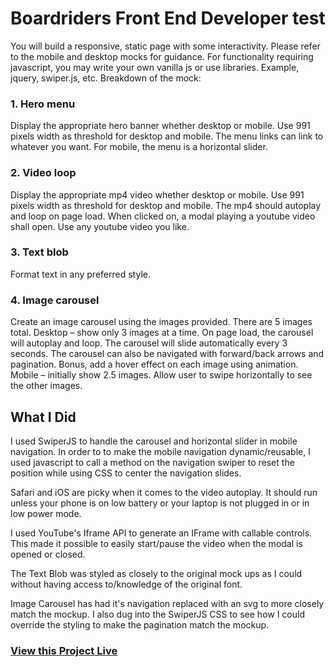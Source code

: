 # Boardriders Front End Developer test

You will build a responsive, static page with some interactivity. Please refer to the mobile and desktop mocks for guidance. For functionality requiring javascript, you may write your own vanilla js or use libraries. Example, jquery, swiper.js, etc.
Breakdown of the mock:

### 1. Hero menu

Display the appropriate hero banner whether desktop or mobile. Use 991 pixels width as threshold for desktop and mobile. The menu links can link to whatever you want. For mobile, the menu is a horizontal slider.

### 2. Video loop

Display the appropriate mp4 video whether desktop or mobile. Use 991 pixels width as threshold for desktop and mobile. The mp4 should autoplay and loop on page load. When clicked on, a modal playing a youtube video shall open. Use any youtube video you like.

### 3. Text blob

Format text in any preferred style.

### 4. Image carousel

Create an image carousel using the images provided. There are 5 images total.
Desktop – show only 3 images at a time. On page load, the carousel will autoplay and loop. The carousel will slide automatically every 3 seconds. The carousel can also be navigated with forward/back arrows and pagination. Bonus, add a hover effect on each image using animation.
Mobile – initially show 2.5 images. Allow user to swipe horizontally to see the other images.

## What I Did

I used SwiperJS to handle the carousel and horizontal slider in mobile navigation.
In order to to make the mobile navigation dynamic/reusable, I used javascript to call a method on the navigation swiper to reset the position while using CSS to center the navigation slides.

Safari and iOS are picky when it comes to the video autoplay. It should run unless your phone is on low battery or your laptop is not plugged in or in low power mode.

I used YouTube's Iframe API to generate an IFrame with callable controls. This made it possible to easily start/pause the video when the modal is opened or closed.

The Text Blob was styled as closely to the original mock ups as I could without having access to/knowledge of the original font.

Image Carousel has had it's navigation replaced with an svg to more closely match the mockup. I also dug into the SwiperJS CSS to see how I could override the styling to make the pagination match the mockup.

### [View this Project Live](https://www.thomcodes.com/boardriders-frontend-challenge/)
